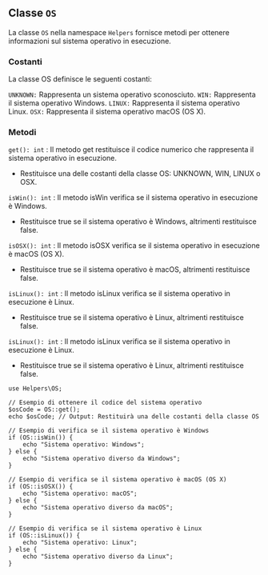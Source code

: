## Classe `OS`

La classe `OS` nella namespace `Helpers` fornisce metodi per ottenere informazioni sul sistema operativo in esecuzione.

### Costanti

La classe OS definisce le seguenti costanti:

`UNKNOWN:` Rappresenta un sistema operativo sconosciuto.
`WIN:` Rappresenta il sistema operativo Windows.
`LINUX:` Rappresenta il sistema operativo Linux.
`OSX:` Rappresenta il sistema operativo macOS (OS X).

### Metodi

`get(): int` : Il metodo get restituisce il codice numerico che rappresenta il sistema operativo in esecuzione.

* Restituisce una delle costanti della classe OS: UNKNOWN, WIN, LINUX o OSX.

`isWin(): int` : Il metodo isWin verifica se il sistema operativo in esecuzione è Windows.

* Restituisce true se il sistema operativo è Windows, altrimenti restituisce false.

`isOSX(): int` : Il metodo isOSX verifica se il sistema operativo in esecuzione è macOS (OS X).

* Restituisce true se il sistema operativo è macOS, altrimenti restituisce false.

`isLinux(): int` : Il metodo isLinux verifica se il sistema operativo in esecuzione è Linux.

* Restituisce true se il sistema operativo è Linux, altrimenti restituisce false.

`isLinux(): int` : Il metodo isLinux verifica se il sistema operativo in esecuzione è Linux.

* Restituisce true se il sistema operativo è Linux, altrimenti restituisce false.

```
use Helpers\OS;

// Esempio di ottenere il codice del sistema operativo
$osCode = OS::get();
echo $osCode; // Output: Restituirà una delle costanti della classe OS

// Esempio di verifica se il sistema operativo è Windows
if (OS::isWin()) {
    echo "Sistema operativo: Windows";
} else {
    echo "Sistema operativo diverso da Windows";
}

// Esempio di verifica se il sistema operativo è macOS (OS X)
if (OS::isOSX()) {
    echo "Sistema operativo: macOS";
} else {
    echo "Sistema operativo diverso da macOS";
}

// Esempio di verifica se il sistema operativo è Linux
if (OS::isLinux()) {
    echo "Sistema operativo: Linux";
} else {
    echo "Sistema operativo diverso da Linux";
}
```

